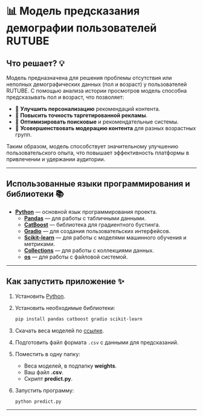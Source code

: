 # 📊 Модель предсказания демографии пользователей RUTUBE

## Что решает? 💡

Модель предназначена для решения проблемы отсутствия или неполных демографических данных (пол и возраст) у пользователей RUTUBE. С помощью анализа истории просмотров модель способна предсказывать пол и возраст, что позволяет:

- 🎯 **Улучшить персонализацию** рекомендаций контента.
- 🎯 **Повысить точность таргетированной рекламы**.
- 🎯 **Оптимизировать поисковые** и рекомендательные системы.
- 🎯 **Усовершенствовать модерацию контента** для разных возрастных групп.

Таким образом, модель способствует значительному улучшению пользовательского опыта, что повышает эффективность платформы в привлечении и удержании аудитории.

---

## Использованные языки программирования и библиотеки 📚

- **[Python](https://www.python.org)** — основной язык программирования проекта.
  - **[Pandas](https://pandas.pydata.org)** — для работы с табличными данными.
  - **[CatBoost](https://catboost.ai)** — библиотека для градиентного бустинга.
  - **[Gradio](https://www.gradio.app)** — для создания пользовательских интерфейсов.
  - **[Scikit-learn](https://scikit-learn.org/stable/index.html)** — для работы с моделями машинного обучения и метриками.
  - **[Collections](https://docs.python.org/3/library/collections.html)** — для работы с коллекциями данных.
  - **[os](https://docs.python.org/3/library/os.html)** — для работы с файловой системой.

---

## Как запустить приложение ✨

1. Установить [Python](https://python.org/).
2. Установить необходимые библиотеки:

    ```bash
    pip install pandas catboost gradio scikit-learn
    ```

3. Скачать веса моделей по [ссылке](https://disk.yandex.ru/d/JfZA19gg_PymkQ).
4. Подготовить файл формата `.csv` с данными для предсказаний.
5. Поместить в одну папку:
   - Веса моделей, в подпапку **weights**.
   - Ваш файл **.csv**.
   - Скрипт **predict.py**.
   
6. Запустить программу:

    ```bash
    python predict.py
    ```

---
